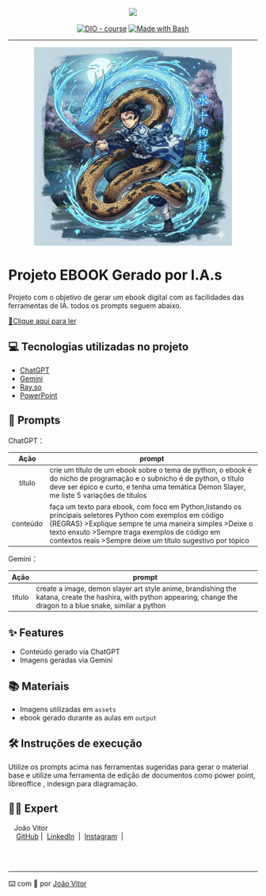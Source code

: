 <p align="center">
    <img width="100" src=".github/assets/banner.png">
</p>


<p align="center">
<a href="https://dio.me/"><img src="https://img.shields.io/badge/DIO-Course-28DA77?logo=youtube" alt="DIO - course"></a>
<a href="https://www.gnu.org/software/bash/" title="Go to Bash homepage"><img src="https://img.shields.io/badge/Prompt-Project-blue?logo=gnu-bash&amp;logoColor=white" alt="Made with Bash"></a></p>

-------


<p align="center">
<img 
    src="./assets/Hashira_cover.png"
    width="400"  
/>
</p>

# Projeto EBOOK Gerado por I.A.s

Projeto com o objetivo de gerar um ebook digital com as facilidades das ferramentas de IA. todos os prompts
seguem abaixo.

<a href="https://github.com/felipeAguiarCode/prompts-recipe-to-create-a-ebook/blob/main/output/ebook%20-%20css%20jedi%20output.pdf" title="View PDF now"> 📕Clique aqui para ler</a>

## 💻 Tecnologias utilizadas no projeto

- [ChatGPT](https://chat.openai.com/) 
- [Gemini](gemini.google.com/)
- [Ray.so](https://www.ray.so)
- [PowerPoint](https://www.microsoft.com/en/microsoft-365/powerpoint)

## 🧠 Prompts


ChatGPT：

|   Ação   | prompt                                                                                                                                                                                                                                                                         |
| :------: | ------------------------------------------------------------------------------------------------------------------------------------------------------------------------------------------------------------------------------------------------------------------------------ |
|  título  | crie um título de um ebook sobre o tema de python, o ebook é do nicho de programação e o subnicho é de python, o título deve ser épico e curto, e tenha uma temática Demon Slayer, me liste 5 variações de títulos                                                             |
| conteúdo | faça um texto para ebook, com foco em Python,listando os principais seletores Python com exemplos em código {REGRAS} >Explique sempre te uma maneira simples >Deixe o texto enxuto >Sempre traga exemplos de código em contextos reais >Sempre deixe um título sugestivo por tópico |


Gemini：

|  Ação  | prompt                                                                                 |
| :----: | -------------------------------------------------------------------------------------- |
| título |create a image, demon slayer art style anime, brandishing the katana, create the hashira, with python appearing, change the dragon to a blue snake, similar a python |

## ✨ Features

- Conteúdo gerado via ChatGPT
- Imagens geradas via Gemini

## 📚 Materiais

- Imagens utilizadas em `assets`
- ebook gerado durante as aulas em `output`

## 🛠️ Instruções de execução

Utilize os prompts acima nas ferramentas sugeridas para gerar o material base e utilize uma ferramenta de edição de documentos como power point, libreoffice , indesign para diagramação.

## 👨‍💻 Expert

<p>
    <p>&nbsp&nbsp&nbspJoão Vitor<br>
    &nbsp&nbsp&nbsp
    <a href="https://github.com/joaovitorsrp">
    GitHub</a>&nbsp;|&nbsp;
    <a href="https://www.linkedin.com/in/joão-vitor-silva-rodrigues-procópio-9b63971bb">LinkedIn</a>
&nbsp;|&nbsp;
    <a href="https://www.instagram.com/joaovitor_srp">
    Instagram</a>
&nbsp;|&nbsp;</p>
</p>
<br/><br/>
<p>

---

⌨️ com 💜 por [João Vitor](https://github.com/joaovitorsrp)
